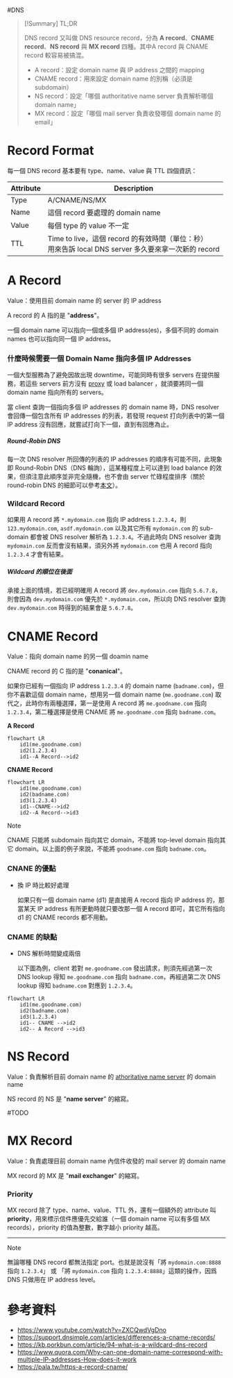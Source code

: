 #DNS

>[!Summary] TL;DR
>
>DNS record 又叫做 DNS resource record，分為 **A record**、**CNAME record**、**NS record** 與 **MX record** 四種。其中A record 與 CNAME record 較容易被搞混。
>
>- A record：設定 domain name 與 IP address 之間的 mapping
>- CNAME record：用來設定 domain name 的別稱（必須是 subdomain）
>- NS record：設定「哪個 authoritative name server 負責解析哪個 domain name」
>- MX record：設定「哪個 mail server 負責收發哪個 domain name 的 email」

# Record Format

每一個 DNS record 基本要有 type、name、value 與 TTL 四個資訊：

|Attribute|Description|
|---|---|
|Type|A/CNAME/NS/MX|
|Name|這個 record 要處理的 domain name|
|Value|每個 type 的 value 不一定|
|TTL|Time to live，這個 record 的有效時間（單位：秒）<br/>用來告訴 local DNS server 多久要來拿一次新的 record|

# A Record

Value：使用目前 domain name 的 server 的 IP address

A record 的 A 指的是 "**address**"。

一個 domain name 可以指向一個或多個 IP address(es)，多個不同的 domain names 也可以指向同一個 IP address。

### 什麼時候需要一個 Domain Name 指向多個 IP Addresses

一個大型服務為了避免因故出現 downtime，可能同時有很多 servers 在提供服務，若這些 servers 前方沒有 [proxy](</System Design/Forward Proxy & Reverse Proxy.md#Reverse Proxy>) 或 load balancer ，就須要將同一個 domain name 指向所有的 servers。

當 client 查詢一個指向多個 IP addresses 的 domain name 時，DNS resolver 會回傳一個包含所有 IP addresses 的列表，若發現 request 打向列表中的第一個 IP address 沒有回應，就嘗試打向下一個，直到有回應為止。

##### Round-Robin DNS

每一次 DNS resolver 所回傳的列表的 IP addresses 的順序有可能不同，此現象即 Round-Robin DNS（DNS 輪詢），這某種程度上可以達到 load balance 的效果，但須注意此順序並非完全隨機，也不會由 server 忙碌程度排序（關於 round-robin DNS 的細節可以參考[本文](https://www.cloudflare.com/learning/dns/glossary/round-robin-dns/)）。

### Wildcard Record

如果用 A record 將 `*.mydomain.com` 指向 IP address `1.2.3.4`，則 `123.mydomain.com`, `asdf.mydomain.com` 以及其它所有 `mydomain.com` 的 sub-domain 都會被 DNS resolver 解析為 `1.2.3.4`。不過此時向 DNS resolver 查詢 `mydomain.com` 反而會沒有結果，須另外將 `mydomain.com` 也用  A record 指向 `1.2.3.4` 才會有結果。

##### Wildcard 的順位在後面

承接上面的情境，若已經明確用 A record 將 `dev.mydomain.com` 指向 `5.6.7.8`，則會因為 `dev.mydomain.com` 優先於 `*.mydomain.com`，所以向 DNS resolver 查詢 `dev.mydomain.com` 時得到的結果會是 `5.6.7.8`。

# CNAME Record

Value：指向 domain name 的另一個 doamin name

CNAME record 的 C 指的是 "**conanical**"。

如果你已經有一個指向 IP address `1.2.3.4` 的 domain name (`badname.com`)，但你不喜歡這個 domain name，想用另一個 domain name  (`me.goodname.com`) 取代之，此時你有兩種選擇，第一是使用 A record 將 `me.goodname.com` 指向 `1.2.3.4`，第二種選擇是使用 CNAME 將 `me.goodname.com` 指向 `badname.com`。

**A Record**

```mermaid
flowchart LR
    id1(me.goodname.com)
    id2(1.2.3.4)
    id1--A Record-->id2
```

**CNAME Record**

```mermaid
flowchart LR
    id1(me.goodname.com)
    id2(badname.com)
    id3(1.2.3.4)
    id1--CNAME-->id2
    id2--A Record-->id3
```

>[!Note]
>CNAME 只能將 subdomain 指向其它 domain，不能將 top-level domain 指向其它 domain。以上面的例子來說，不能將 `goodname.com` 指向 `badname.com`。

### CNANE 的優點

- 換 IP 時比較好處理

    如果只有一個 domain name (d1) 是直接用 A record 指向 IP address 的，那當某天 IP address 有所更動時就只要改那一個 A record 即可，其它所有指向 d1 的 CNAME records 都不用動。

### CNAME 的缺點

- DNS 解析時間變成兩倍

    以下圖為例，client 若對 `me.goodname.com` 發出請求，則須先經過第一次 DNS lookup 得知 `me.goodname.com` 指向 `badname.com`，再經過第二次 DNS lookup 得知 `badname.com` 對應到 `1.2.3.4`。

```mermaid
flowchart LR
    id1(me.goodname.com)
    id2(badname.com)
    id3(1.2.3.4)
    id1-- CNAME -->id2
    id2-- A Record -->id3
```

# NS Record

Value：負責解析目前 domain name 的 [athoritative name server](</Network/DNS.md#Authoritative Name Servers>) 的 domain name

NS record 的 NS 是 "**name server**" 的縮寫。

#TODO 

# MX Record

Value：負責處理目前 domain name 內信件收發的 mail server 的 domain name

MX record 的 MX 是 "**mail exchanger**" 的縮寫。

### Priority

MX record 除了 type、name、value、TTL 外，還有一個額外的 attribute 叫 **priority**，用來標示信件應優先交給誰（一個 domain name 可以有多個 MX records），priority 的值為整數，數字越小 priority 越高。

---

>[!Note]
>無論哪種 DNS record 都無法指定 port。也就是說沒有「將 `mydomain.com:8888` 指向 `1.2.3.4`」 或 「將 `mydomain.com` 指向 `1.2.3.4:8888`」這類的操作，因爲 DNS 只做用在 IP address level。

# 參考資料

- <https://www.youtube.com/watch?v=ZXCQwdVgDno>
- <https://support.dnsimple.com/articles/differences-a-cname-records/>
- <https://kb.porkbun.com/article/94-what-is-a-wildcard-dns-record>
- <https://www.quora.com/Why-can-one-domain-name-correspond-with-multiple-IP-addresses-How-does-it-work>
- <https://pala.tw/https-a-record-cname/>
